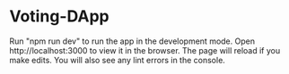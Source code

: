 # Voting-DApp
Run "npm run dev" to run the app in the development mode. Open http://localhost:3000 to view it in the browser. The page will reload if you make edits. You will also see any lint errors in the console.
